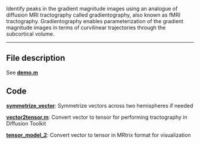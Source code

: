 Identify peaks in the gradient magnitude images using an analogue of diffusion MRI tractography called gradientography, also known as fMRI tractography. Gradientography enables parameterization of the gradient magnitude images in terms of curvilinear trajectories through the subcortical volume.
***
## File description 
See [**demo.m**](../demo.m)

## Code 
[**symmetrize_vector**](../functions/symmetrize_vector.m): Symmetrize vectors across two hemispheres if needed

[**vector2tensor.m**](../functions/vector2tensor.m): Convert vector to tensor for performing tractography in Diffusion Toolkit

[**tensor_model_2**](../functions/tensor_model_2.m): Convert vector to tensor in MRtrix format for visualization
